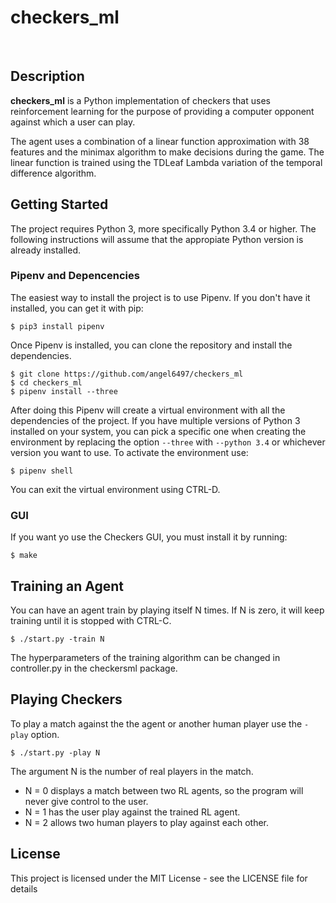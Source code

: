 # **checkers_ml**

<br />

## Description

**checkers_ml** is a Python implementation of checkers that uses reinforcement learning for the purpose
of providing a computer opponent against which a user can play.

The agent uses a combination of a linear function approximation with 38 features and the minimax algorithm to make decisions during the game. The linear function is trained using the TDLeaf Lambda variation of the temporal difference algorithm.


## Getting Started

The project requires Python 3, more specifically Python 3.4 or higher. The following instructions will assume that the appropiate Python version is already installed.


### Pipenv and Depencencies

The easiest way to install the project is to use Pipenv. If you don't have it installed, you can get it with pip:

```shell
$ pip3 install pipenv
```

Once Pipenv is installed, you can clone the repository and install the dependencies.

```shell
$ git clone https://github.com/angel6497/checkers_ml
$ cd checkers_ml
$ pipenv install --three
```

After doing this Pipenv will create a virtual environment with all the dependencies of the project. If you have multiple versions of Python 3 installed on your system, you can pick a specific one when creating the environment by replacing the option `--three` with `--python 3.4` or whichever version you want to use. To activate the environment use:

```shell
$ pipenv shell
```

You can exit the virtual environment using CTRL-D.


### GUI

If you want yo use the Checkers GUI, you must install it by running:

```shell
$ make
```


## Training an Agent

You can have an agent train by playing itself N times. If N is zero, it will keep training until it is stopped with CTRL-C.

```shell
$ ./start.py -train N
```

The hyperparameters of the training algorithm can be changed in controller.py in the checkersml package.


## Playing Checkers

To play a match against the the agent or another human player use the `-play` option.

```shell
$ ./start.py -play N
```

The argument N is the number of real players in the match. 

* N = 0 displays a match between two RL agents, so the program will never give control to the user.
* N = 1 has the user play against the trained RL agent.
* N = 2 allows two human players to play against each other.


## License

This project is licensed under the MIT License - see the LICENSE file for details
